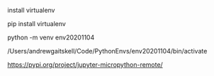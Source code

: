 install virtualenv

pip install virtualenv

python -m venv env20201104

/Users/andrewgaitskell/Code/PythonEnvs/env20201104/bin/activate


https://pypi.org/project/jupyter-micropython-remote/


